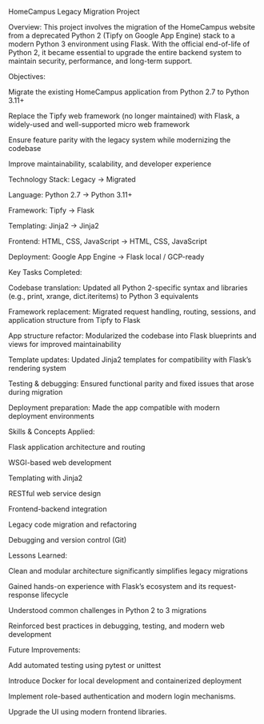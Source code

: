 HomeCampus Legacy Migration Project

Overview:
This project involves the migration of the HomeCampus website from a deprecated Python 2 (Tipfy on Google App Engine) stack to a modern Python 3 environment using Flask. With the official end-of-life of Python 2, it became essential to upgrade the entire backend system to maintain security, performance, and long-term support.

Objectives:

Migrate the existing HomeCampus application from Python 2.7 to Python 3.11+

Replace the Tipfy web framework (no longer maintained) with Flask, a widely-used and well-supported micro web framework

Ensure feature parity with the legacy system while modernizing the codebase

Improve maintainability, scalability, and developer experience

Technology Stack:
Legacy → Migrated

Language: Python 2.7 → Python 3.11+

Framework: Tipfy → Flask

Templating: Jinja2 → Jinja2

Frontend: HTML, CSS, JavaScript → HTML, CSS, JavaScript

Deployment: Google App Engine → Flask local / GCP-ready

Key Tasks Completed:

Codebase translation: Updated all Python 2-specific syntax and libraries (e.g., print, xrange, dict.iteritems) to Python 3 equivalents

Framework replacement: Migrated request handling, routing, sessions, and application structure from Tipfy to Flask

App structure refactor: Modularized the codebase into Flask blueprints and views for improved maintainability

Template updates: Updated Jinja2 templates for compatibility with Flask’s rendering system

Testing & debugging: Ensured functional parity and fixed issues that arose during migration

Deployment preparation: Made the app compatible with modern deployment environments

Skills & Concepts Applied:

Flask application architecture and routing

WSGI-based web development

Templating with Jinja2

RESTful web service design

Frontend-backend integration

Legacy code migration and refactoring

Debugging and version control (Git)

Lessons Learned:

Clean and modular architecture significantly simplifies legacy migrations

Gained hands-on experience with Flask’s ecosystem and its request-response lifecycle

Understood common challenges in Python 2 to 3 migrations

Reinforced best practices in debugging, testing, and modern web development

Future Improvements:

Add automated testing using pytest or unittest

Introduce Docker for local development and containerized deployment

Implement role-based authentication and modern login mechanisms.

Upgrade the UI using modern frontend libraries.
